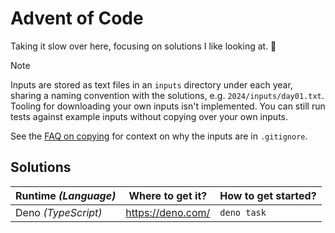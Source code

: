 # Advent of Code

Taking it slow over here, focusing on solutions I like looking at. 🦥

> [!NOTE]
> Inputs are stored as text files in an `inputs` directory under each year,
> sharing a naming convention with the solutions, e.g. `2024/inputs/day01.txt`.
> Tooling for downloading your own inputs isn't implemented. You can still run
> tests against example inputs without copying over your own inputs.
>
> See the [FAQ on copying] for context on why the inputs are in `.gitignore`.

## Solutions

| Runtime _(Language)_ | Where to get it?  | How to get started? |
| -------------------- | ----------------- | ------------------- |
| Deno _(TypeScript)_  | https://deno.com/ | `deno task`         |

[FAQ on copying]: https://adventofcode.com/2024/about#faq_copying
